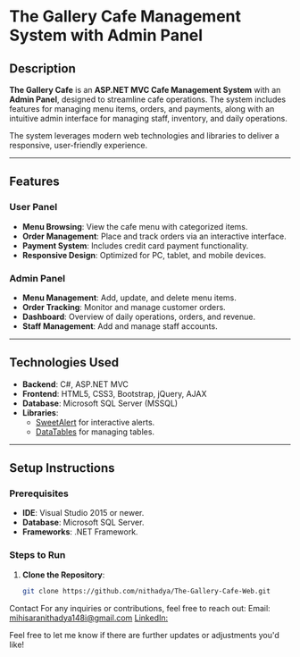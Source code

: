 # The Gallery Cafe Management System with Admin Panel

## Description
**The Gallery Cafe** is an **ASP.NET MVC Cafe Management System** with an **Admin Panel**, designed to streamline cafe operations. The system includes features for managing menu items, orders, and payments, along with an intuitive admin interface for managing staff, inventory, and daily operations.

The system leverages modern web technologies and libraries to deliver a responsive, user-friendly experience.

---

## Features
### User Panel
- **Menu Browsing**: View the cafe menu with categorized items.
- **Order Management**: Place and track orders via an interactive interface.
- **Payment System**: Includes credit card payment functionality.
- **Responsive Design**: Optimized for PC, tablet, and mobile devices.

### Admin Panel
- **Menu Management**: Add, update, and delete menu items.
- **Order Tracking**: Monitor and manage customer orders.
- **Dashboard**: Overview of daily operations, orders, and revenue.
- **Staff Management**: Add and manage staff accounts.

---

## Technologies Used
- **Backend**: C#, ASP.NET MVC
- **Frontend**: HTML5, CSS3, Bootstrap, jQuery, AJAX
- **Database**: Microsoft SQL Server (MSSQL)
- **Libraries**: 
  - [SweetAlert](https://sweetalert.js.org/) for interactive alerts.
  - [DataTables](https://datatables.net/) for managing tables.

---

## Setup Instructions
### Prerequisites
- **IDE**: Visual Studio 2015 or newer.
- **Database**: Microsoft SQL Server.
- **Frameworks**: .NET Framework.

### Steps to Run
1. **Clone the Repository**:
   ```bash
   git clone https://github.com/nithadya/The-Gallery-Cafe-Web.git


Contact
For any inquiries or contributions, feel free to reach out:
Email: mihisaranithadya148i@gmail.com
[LinkedIn:](www.linkedin.com/in/nithadya])


Feel free to let me know if there are further updates or adjustments you'd like!
